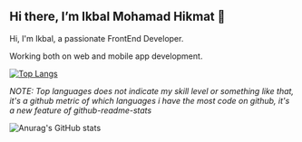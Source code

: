 ## Hi there, I’m Ikbal Mohamad Hikmat 👋

Hi, I'm Ikbal, a passionate FrontEnd Developer. 

Working both on web and mobile app development.


[![Top Langs](https://github-readme-stats.vercel.app/api/top-langs/?username=iiqmohamad)](https://github.com/anuraghazra/github-readme-stats)

*NOTE: Top languages does not indicate my skill level or something like that, it's a github metric of which languages i have the most code on github, it's a new feature of github-readme-stats*

![Anurag's GitHub stats](https://github-readme-stats.vercel.app/api?username=iiqmohamad&count_private=true)
